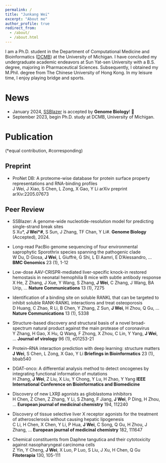 ```yaml
---
permalink: /
title: "Junkang Wei"
excerpt: "About me"
author_profile: true
redirect_from: 
  - /about/
  - /about.html
---
```


I am a Ph.D. student in the Department of Computational Medicine and Bioinformatics ([DCMB](https://medicine.umich.edu/dept/computational-medicine-bioinformatics)) at the University of Michigan. I have concluded my undergraduate academic endeavors at Sun Yat-sen University with a B.S. degree, majoring in Pharmaceutical Sciences. Subsequently, I obtained my M.Phil. degree from The Chinese University of Hong Kong. In my leisure time, I enjoy playing bridge and sports. 

News
======

* January 2024, [SSBlazer](https://proj.cse.cuhk.edu.hk/aihlab/ssblazer/) is accepted by __Genome Biology__! 🎉 
* September 2023, begin Ph.D. study at DCMB, University of Michigan.

Publication
======  
(*equal contribution, #corresponding)

Preprint
------
* ProNet DB: A proteome-wise database for protein surface property representations and RNA-binding profiles  
J Wei, J Xiao, S Chen, L Zong, X Gao, Y Li  arXiv preprint arXiv:2205.07673

Peer Review
------
* SSBlazer: A genome-wide nucleotide-resolution model for predicting single-strand break sites  
S Xu*, __J Wei*#__, S Sun, J Zhang, TF Chan, Y Li#. __Genome Biology__ (Accepted), 2024.

* Long-read PacBio genome sequencing of four environmental saprophytic Sporothrix species spanning the pathogenic clade  
W Du, D Giosa, __J Wei__, L Giuffrè, G Shi, L El Aamri, E D’Alessandro, ...  __BMC Genomics__ 23 (1), 1-12

* Low-dose AAV-CRISPR-mediated liver-specific knock-in restored hemostasis in neonatal hemophilia B mice with subtle antibody response  
X He, Z Zhang, J Xue, Y Wang, S Zhang, __J Wei__, C Zhang, J Wang, BA Urip, ...  __Nature Communications__ 13 (1), 7275

* Identification of a binding site on soluble RANKL that can be targeted to inhibit soluble RANK-RANKL interactions and treat osteoporosis  
D Huang, C Zhao, R Li, B Chen, Y Zhang, Z Sun, __J Wei__, H Zhou, Q Gu, ...  __Nature Communications__ 13 (1), 5338

* Structure-based discovery and structural basis of a novel broad-spectrum natural product against the main protease of coronavirus  
Y Zhang, H Gao, X Hu, Q Wang, F Zhong, X Zhou, C Lin, Y Yang, __J Wei__, ...  __Journal of virology__ 96 (1), e01253-21

* Protein–RNA interaction prediction with deep learning: structure matters  
__J Wei__, S Chen, L Zong, X Gao, Y Li  __Briefings in Bioinformatics__ 23 (1), bbab540

* DGAT-onco: A differential analysis method to detect oncogenes by integrating functional information of mutations  
H Zhang, __J Wei__, Z Liu, X Liu, Y Chong, Y Lu, H Zhao, Y Yang  __IEEE International Conference on Bioinformatics and Biomedicine__

* Discovery of new LXRβ agonists as glioblastoma inhibitors  
H Chen, Z Chen, Z Zhang, Y Li, S Zhang, F Jiang, __J Wei__, P Ding, H Zhou, ...  __European journal of medicinal chemistry__ 194, 112240

* Discovery of tissue selective liver X receptor agonists for the treatment of atherosclerosis without causing hepatic lipogenesis  
C Li, H Chen, X Chen, Y Li, P Hua, __J Wei__, C Song, Q Gu, H Zhou, J Zhang, ...  __European journal of medicinal chemistry__ 182, 111647

* Chemical constituents from Daphne tangutica and their cytotoxicity against nasopharyngeal carcinoma cells  
Z Yin, Y Cheng, __J Wei__, X Luo, P Luo, S Liu, J Xu, H Chen, Q Gu  __Fitoterapia__ 130, 105-111

<!-- Honors and awards
------ -->


